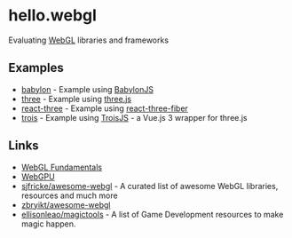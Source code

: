 # hello.webgl

Evaluating [WebGL](https://www.khronos.org/webgl/) libraries and frameworks

## Examples

- [babylon](./babylon/README.md) - Example using [BabylonJS](https://www.babylonjs.com/)
- [three](./three/README.md) - Example using [three.js](https://threejs.org/)
- [react-three](./react-three/README.md) - Example using [react-three-fiber](https://github.com/pmndrs/react-three-fiber)
- [trois](./trois/README.md) - Example using [TroisJS](https://troisjs.github.io/) - a Vue.js 3 wrapper for three.js

## Links

- [WebGL Fundamentals](https://webglfundamentals.org/)
- [WebGPU](https://gpuweb.github.io/gpuweb/)
- [sjfricke/awesome-webgl](https://github.com/sjfricke/awesome-webgl) - A curated list of awesome WebGL libraries, resources and much more
- [zbryikt/awesome-webgl](https://github.com/zbryikt/awesome-webgl)
- [ellisonleao/magictools](https://github.com/ellisonleao/magictools) - A list of Game Development resources to make magic happen.
